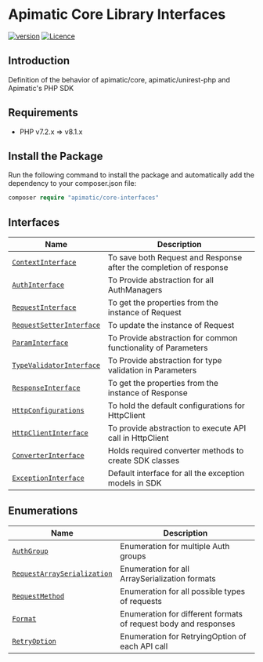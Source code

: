 # Apimatic Core Library Interfaces
[![version][packagist-version]][packagist-url]
[![Licence][license-badge]][license-url]

## Introduction
Definition of the behavior of apimatic/core, apimatic/unirest-php and Apimatic's PHP SDK

## Requirements
- PHP v7.2.x => v8.1.x

## Install the Package

Run the following command to install the package and automatically add the dependency to your composer.json file:

```php
composer require "apimatic/core-interfaces"
```

## Interfaces
| Name                                                                    | Description                                                        |
|-------------------------------------------------------------------------|--------------------------------------------------------------------|
| [`ContextInterface`](src/Core/ContextInterface.php)                     | To save both Request and Response after the completion of response |
| [`AuthInterface`](src/Core/Authentication/AuthInterface.php)            | To Provide abstraction for all AuthManagers                        |
| [`RequestInterface`](src/Core/Request/RequestInterface.php)             | To get the properties from the instance of Request                 |
| [`RequestSetterInterface`](src/Core/Request/RequestSetterInterface.php) | To update the instance of Request                                  |
| [`ParamInterface`](src/Core/Request/ParamInterface.php)                 | To Provide abstraction for common functionality of Parameters      |
| [`TypeValidatorInterface`](src/Core/Request/TypeValidatorInterface.php) | To Provide abstraction for type validation in Parameters           |
| [`ResponseInterface`](src/Core/Response/ResponseInterface.php)          | To get the properties from the instance of Response                |
| [`HttpConfigurations`](src/Http/HttpConfigurations.php)                 | To hold the default configurations for HttpClient                  |
| [`HttpClientInterface`](src/Http/HttpClientInterface.php)               | To provide abstraction to execute API call in HttpClient           |
| [`ConverterInterface`](src/Sdk/ConverterInterface.php)                  | Holds required converter methods to create SDK classes             |
| [`ExceptionInterface`](src/Sdk/ExceptionInterface.php)                  | Default interface for all the exception models in SDK              |

## Enumerations
| Name                                                                          | Description                                                     |
|-------------------------------------------------------------------------------|-----------------------------------------------------------------|
| [`AuthGroup`](src/Core/Authentication/AuthGroup.php)                          | Enumeration for multiple Auth groups                            |
| [`RequestArraySerialization`](src/Core/Request/RequestArraySerialization.php) | Enumeration for all ArraySerialization formats                  |
| [`RequestMethod`](src/Core/Request/RequestMethod.php)                         | Enumeration for all possible types of requests                  |
| [`Format`](src/Core/Format.php)                                               | Enumeration for different formats of request body and responses |
| [`RetryOption`](src/Http/RetryOption.php)                                     | Enumeration for RetryingOption of each API call                 |


[packagist-url]: https://packagist.org/packages/apimatic/core-interfaces
[packagist-version]: https://img.shields.io/packagist/v/apimatic/core-interfaces.svg?style=flat
[packagist-downloads]: https://img.shields.io/packagist/dm/apimatic/core-interfaces.svg?style=flat
[license-badge]: https://img.shields.io/badge/license-APIMATIC-blue
[license-url]: LICENSE